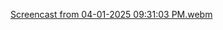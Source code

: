 [Screencast from 04-01-2025 09:31:03 PM.webm](https://github.com/user-attachments/assets/7ace638f-995e-4b4b-b324-bf1f990a1942)
